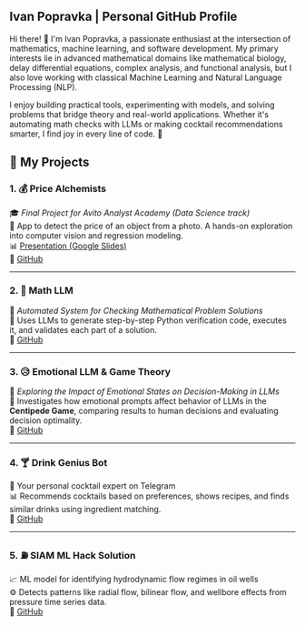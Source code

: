 ## Ivan Popravka | Personal GitHub Profile
Hi there! 👋 I'm Ivan Popravka, a passionate enthusiast at the intersection of mathematics, machine learning, and software development. My primary interests lie in advanced mathematical domains like mathematical biology, delay differential equations, complex analysis, and functional analysis, but I also love working with classical Machine Learning and Natural Language Processing (NLP).

I enjoy building practical tools, experimenting with models, and solving problems that bridge theory and real-world applications. Whether it's automating math checks with LLMs or making cocktail recommendations smarter, I find joy in every line of code. 🚀

## 🧪 My Projects

### 1. 💰 Price Alchemists  
🎓 *Final Project for Avito Analyst Academy (Data Science track)*  
📸 App to detect the price of an object from a photo. A hands-on exploration into computer vision and regression modeling.  
📊 [Presentation (Google Slides)](https://docs.google.com/presentation/d/1sfZfzeYIO2v0_R6OlkJXitiW7uSADPvzeDZHifmunX4/edit?usp=sharing)  
🔗 [GitHub](https://github.com/vainmoon/PriceAlchemists)

---

### 2. 📘 Math LLM  
🧠 *Automated System for Checking Mathematical Problem Solutions*  
🤖 Uses LLMs to generate step-by-step Python verification code, executes it, and validates each part of a solution.  
🔗 [GitHub](https://github.com/Povladarchik/MathLLM) 

---

### 3. 😥 Emotional LLM & Game Theory  
🧠 *Exploring the Impact of Emotional States on Decision-Making in LLMs*  
🎲 Investigates how emotional prompts affect behavior of LLMs in the **Centipede Game**, comparing results to human decisions and evaluating decision optimality.  
🔗 [GitHub](https://github.com/iLoveRamona/emotional_LLM)

---

### 4. 🍸 Drink Genius Bot  
🍹 Your personal cocktail expert on Telegram  
📊 Recommends cocktails based on preferences, shows recipes, and finds similar drinks using ingredient matching.  
🔗 [GitHub](https://github.com/Povladarchik/DrinkGenius-Bot) 

---

### 5. ⛽ SIAM ML Hack Solution  
📈 ML model for identifying hydrodynamic flow regimes in oil wells  
⚙️ Detects patterns like radial flow, bilinear flow, and wellbore effects from pressure time series data.  
🔗 [GitHub](https://github.com/Povladarchik/siam-ml-hack)
